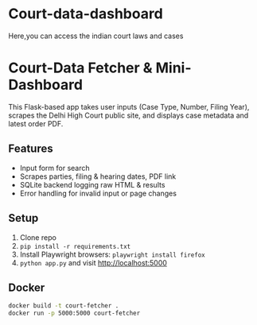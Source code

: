# Court-data-dashboard
Here,you can access the indian court laws and cases
# Court-Data Fetcher & Mini-Dashboard

This Flask-based app takes user inputs (Case Type, Number, Filing Year), scrapes the Delhi High Court public site, and displays case metadata and latest order PDF.

## Features
- Input form for search
- Scrapes parties, filing & hearing dates, PDF link
- SQLite backend logging raw HTML & results
- Error handling for invalid input or page changes

## Setup
1. Clone repo  
2. `pip install -r requirements.txt`  
3. Install Playwright browsers: `playwright install firefox`  
4. `python app.py` and visit [http://localhost:5000](http://localhost:5000)

## Docker
```bash
docker build -t court-fetcher .
docker run -p 5000:5000 court-fetcher
